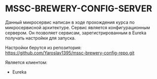 # MSSC-BREWERY-CONFIG-SERVER

Данный микросервис написан в ходе прохождения курса по микросервисной архитектуре.
Сервис является конфигурационным сервером.
Он позволяет сервисам, зарегистрированным в Eureka получать настройки для запуска.

Настройки берутся из репозитория: https://github.com/Yaroslav1395/mssc-brewery-config-repo.git

Является клиентом:
- Eureka